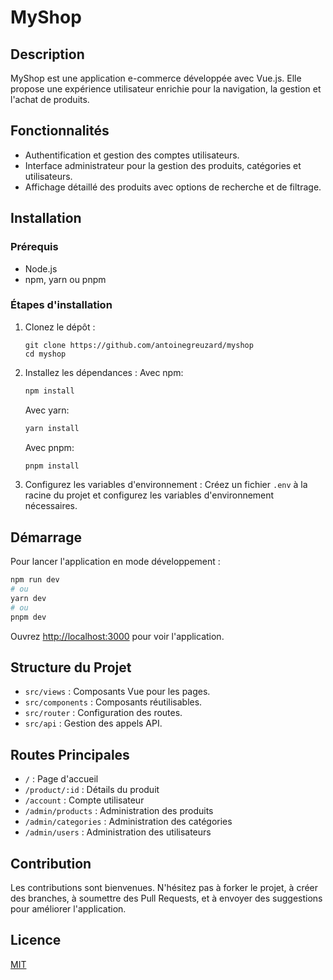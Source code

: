 
# MyShop

## Description
MyShop est une application e-commerce développée avec Vue.js. Elle propose une expérience utilisateur enrichie pour la navigation, la gestion et l'achat de produits.

## Fonctionnalités
- Authentification et gestion des comptes utilisateurs.
- Interface administrateur pour la gestion des produits, catégories et utilisateurs.
- Affichage détaillé des produits avec options de recherche et de filtrage.

## Installation

### Prérequis
- Node.js
- npm, yarn ou pnpm

### Étapes d'installation
1. Clonez le dépôt :
   ```
   git clone https://github.com/antoinegreuzard/myshop
   cd myshop
   ```

2. Installez les dépendances :
   Avec npm:
   ```bash
   npm install
   ```
   Avec yarn:
   ```bash
   yarn install
   ```
   Avec pnpm:
   ```bash
   pnpm install
   ```

3. Configurez les variables d'environnement :
   Créez un fichier `.env` à la racine du projet et configurez les variables d'environnement nécessaires.

## Démarrage
Pour lancer l'application en mode développement :
```bash
npm run dev
# ou
yarn dev
# ou
pnpm dev
```
Ouvrez [http://localhost:3000](http://localhost:3000) pour voir l'application.

## Structure du Projet
- `src/views` : Composants Vue pour les pages.
- `src/components` : Composants réutilisables.
- `src/router` : Configuration des routes.
- `src/api` : Gestion des appels API.

## Routes Principales
- `/` : Page d'accueil
- `/product/:id` : Détails du produit
- `/account` : Compte utilisateur
- `/admin/products` : Administration des produits
- `/admin/categories` : Administration des catégories
- `/admin/users` : Administration des utilisateurs

## Contribution
Les contributions sont bienvenues. N'hésitez pas à forker le projet, à créer des branches, à soumettre des Pull Requests, et à envoyer des suggestions pour améliorer l'application.

## Licence
[MIT](https://opensource.org/licenses/MIT)
